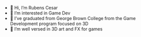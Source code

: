 - 👋 Hi, I’m Rubens Cesar
- 👀 I’m interested in Game Dev
- 🌱 I’ve graduated from George Brown College from the Game Development program focused on 3D 
- 💞️ I’m well versed in 3D art and FX for games
